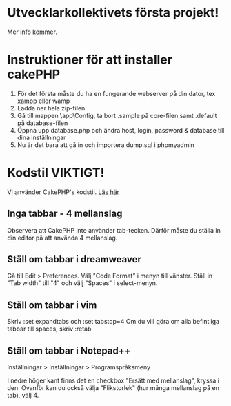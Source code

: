 # Utvecklarkollektivets första projekt!

Mer info kommer.

Instruktioner för att installer cakePHP
=======================================
1. För det första måste du ha en fungerande webserver på din dator, tex xampp eller wamp
2. Ladda ner hela zip-filen.
3. Gå till mappen \app\Config, ta bort .sample på core-filen samt .default på database-filen
4. Öppna upp database.php och ändra host, login, password & database till dina inställningar
5. Nu är det bara att gå in och importera dump.sql i phpmyadmin


Kodstil VIKTIGT!
================
Vi använder CakePHP's kodstil. [Läs här](http://book.cakephp.org/2.0/en/contributing/cakephp-coding-conventions.html)

Inga tabbar - 4 mellanslag
--------------------------
Observera att CakePHP inte använder tab-tecken. Därför måste du ställa in din editor på att använda 4 mellanslag.

Ställ om tabbar i dreamweaver
-----------------------------
Gå till Edit > Preferences. Välj "Code Format" i menyn till vänster. Ställ in "Tab width" till "4" och välj "Spaces" i select-menyn.

Ställ om tabbar i vim
---------------------
Skriv
    :set expandtabs 
och 
    :set tabstop=4
Om du vill göra om alla befintliga tabbar till spaces, skriv
    :retab

Ställ om tabbar i Notepad++
---------------------------
Inställningar > Inställningar > Programspråksmeny

I nedre höger kant finns det en checkbox "Ersätt med mellanslag", kryssa i den. Ovanför kan du också välja "Flikstorlek" (hur många mellanslag på en tab), välj 4.
